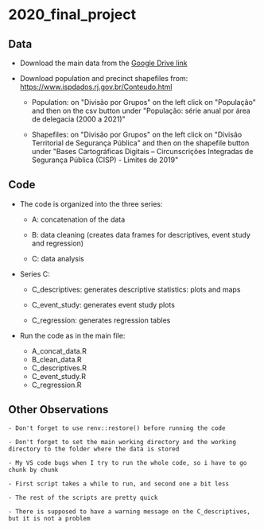 # 2020_final_project

## Data
- Download the main data from the [Google Drive link](https://drive.google.com/drive/folders/1lKwyqCeULDtQPDPZjV9jcbPxE9F62D7j?usp=drive_link)

- Download population and precinct shapefiles from: https://www.ispdados.rj.gov.br/Conteudo.html

    - Population: on "Divisão por Grupos" on the left click on "População" and then on the csv button under "População: série anual por área de delegacia (2000 a 2021)"
      
    - Shapefiles: on "Divisão por Grupos" on the left click on "Divisão Territorial de Segurança Pública" and then on the shapefile button under "Bases Cartográficas Digitais – Circunscrições Integradas de Segurança Pública (CISP) - Limites de 2019"


## Code
- The code is organized into the three series:

    - A: concatenation of the data

    - B: data cleaning (creates data frames for descriptives, event study and regression)

    - C: data analysis

- Series C: 

    - C_descriptives: generates descriptive statistics: plots and maps

    - C_event_study: generates event study plots

    - C_regression: generates regression tables

- Run the code as in the main file:
    - A_concat_data.R
    - B_clean_data.R
    - C_descriptives.R
    - C_event_study.R
    - C_regression.R

## Other Observations

    - Don't forget to use renv::restore() before running the code
    
    - Don't forget to set the main working directory and the working directory to the folder where the data is stored

    - My VS code bugs when I try to run the whole code, so i have to go chunk by chunk

    - First script takes a while to run, and second one a bit less

    - The rest of the scripts are pretty quick

    - There is supposed to have a warning message on the C_descriptives, but it is not a problem
